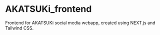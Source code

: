 # AKATSUKi_frontend
Frontend for AKATSUKi social media webapp, created using NEXT.js and Tailwind CSS.
